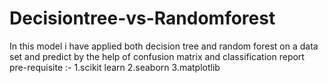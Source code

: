 # Decisiontree-vs-Randomforest
In this model i have applied both decision tree and random forest on a data set and predict by the help of confusion matrix and classification report
pre-requisite :-
1.scikit learn
2.seaborn
3.matplotlib
